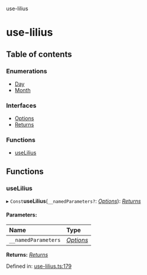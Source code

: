 use-lilius

# use-lilius

## Table of contents

### Enumerations

- [Day](enums/day.md)
- [Month](enums/month.md)

### Interfaces

- [Options](interfaces/options.md)
- [Returns](interfaces/returns.md)

### Functions

- [useLilius](README.md#uselilius)

## Functions

### useLilius

▸ `Const`**useLilius**(`__namedParameters?`: [*Options*](interfaces/options.md)): [*Returns*](interfaces/returns.md)

#### Parameters:

Name | Type |
:------ | :------ |
`__namedParameters` | [*Options*](interfaces/options.md) |

**Returns:** [*Returns*](interfaces/returns.md)

Defined in: [use-lilius.ts:179](https://github.com/its-danny/use-lilius/blob/8e16338/src/use-lilius.ts#L179)
